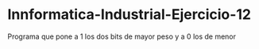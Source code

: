 # Innformatica-Industrial-Ejercicio-12
Programa que pone a 1 los dos bits de mayor peso y a 0 los de menor
